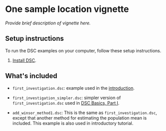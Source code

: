 # One sample location vignette

*Provide brief description of vignette here.*

## Setup instructions

To run the DSC examples on your computer, follow these setup instructions.

1. [Install DSC](https://stephenslab.github.io/dsc-wiki/installation.html).

## What's included

+ `first_investigation.dsc`: example used in the
  [introduction](https://stephenslab.github.io/dsc-wiki/tutorials/Intro_DSC.html).

+ `first_investigation_simpler.dsc`: simpler version of
  `first_investigation.dsc` used in
  [DSC Basics, Part I](https://stephenslab.github.io/dsc-wiki/tutorials/Intro_Syntax_I.html).

+ `add_winsor_method1.dsc`: This is the same as
  `first_investigation.dsc`, except that another method for estimating
  the population mean is included. This example is also used in
  introductory tutorial.
